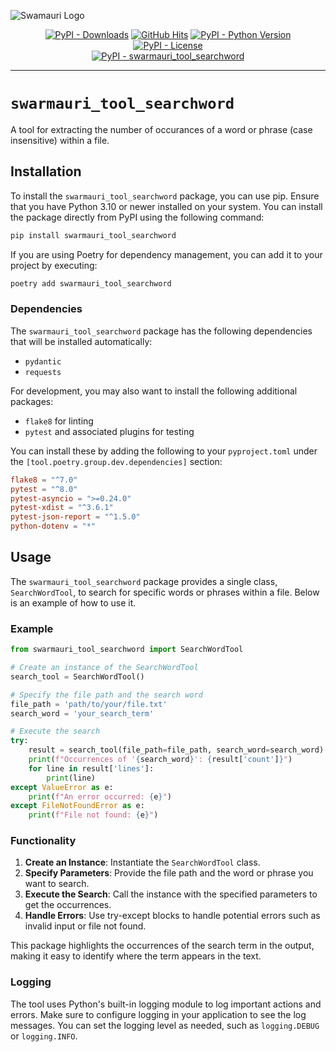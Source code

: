 ![Swamauri Logo](https://res.cloudinary.com/dbjmpekvl/image/upload/v1730099724/Swarmauri-logo-lockup-2048x757_hww01w.png)

<p align="center">
    <a href="https://pypi.org/project/swarmauri_tool_searchword/">
        <img src="https://img.shields.io/pypi/dm/swarmauri_tool_searchword" alt="PyPI - Downloads"/></a>
    <a href="https://github.com/swarmauri/swarmauri-sdk/pkgs/pkgs/community/swarmauri_tool_searchword">
        <img src="https://hits.seeyoufarm.com/api/count/incr/badge.svg?url=https://github.com/swarmauri/swarmauri-sdk/pkgs/pkgs/community/swarmauri_tool_searchword&count_bg=%2379C83D&title_bg=%23555555&icon=&icon_color=%23E7E7E7&title=hits&edge_flat=false" alt="GitHub Hits"/></a>
    <a href="https://pypi.org/project/swarmauri/swarmauri_tool_searchword">
        <img src="https://img.shields.io/pypi/pyversions/swarmauri_tool_searchword" alt="PyPI - Python Version"/></a>
    <a href="https://pypi.org/project/swarmauri/swarmauri_tool_searchword">
        <img src="https://img.shields.io/pypi/l/swarmauri_tool_searchword" alt="PyPI - License"/></a>
    <br />
    <a href="https://pypi.org/project/swarmauri/swarmauri_tool_searchword">
        <img src="https://img.shields.io/pypi/v/swarmauri_tool_searchword?label=swarmauri_tool_searchword&color=green" alt="PyPI - swarmauri_tool_searchword"/></a>
</p>

---

# `swarmauri_tool_searchword`

A tool for extracting the number of occurances of a word or phrase (case insensitive) within a file. 

## Installation

To install the `swarmauri_tool_searchword` package, you can use pip. Ensure that you have Python 3.10 or newer installed on your system. You can install the package directly from PyPI using the following command:

```bash
pip install swarmauri_tool_searchword
```

If you are using Poetry for dependency management, you can add it to your project by executing:

```bash
poetry add swarmauri_tool_searchword
```

### Dependencies

The `swarmauri_tool_searchword` package has the following dependencies that will be installed automatically:

- `pydantic`
- `requests`

For development, you may also want to install the following additional packages:

- `flake8` for linting
- `pytest` and associated plugins for testing

You can install these by adding the following to your `pyproject.toml` under the `[tool.poetry.group.dev.dependencies]` section:

```toml
flake8 = "^7.0"
pytest = "^8.0"
pytest-asyncio = ">=0.24.0"
pytest-xdist = "^3.6.1"
pytest-json-report = "^1.5.0"
python-dotenv = "*"
```

## Usage 

The `swarmauri_tool_searchword` package provides a single class, `SearchWordTool`, to search for specific words or phrases within a file. Below is an example of how to use it.

### Example

```python
from swarmauri_tool_searchword import SearchWordTool

# Create an instance of the SearchWordTool
search_tool = SearchWordTool()

# Specify the file path and the search word
file_path = 'path/to/your/file.txt'
search_word = 'your_search_term'

# Execute the search
try:
    result = search_tool(file_path=file_path, search_word=search_word)
    print(f"Occurrences of '{search_word}': {result['count']}")
    for line in result['lines']:
        print(line)
except ValueError as e:
    print(f"An error occurred: {e}")
except FileNotFoundError as e:
    print(f"File not found: {e}")
```

### Functionality

1. **Create an Instance**: Instantiate the `SearchWordTool` class.
2. **Specify Parameters**: Provide the file path and the word or phrase you want to search.
3. **Execute the Search**: Call the instance with the specified parameters to get the occurrences.
4. **Handle Errors**: Use try-except blocks to handle potential errors such as invalid input or file not found.

This package highlights the occurrences of the search term in the output, making it easy to identify where the term appears in the text.

### Logging

The tool uses Python's built-in logging module to log important actions and errors. Make sure to configure logging in your application to see the log messages. You can set the logging level as needed, such as `logging.DEBUG` or `logging.INFO`.